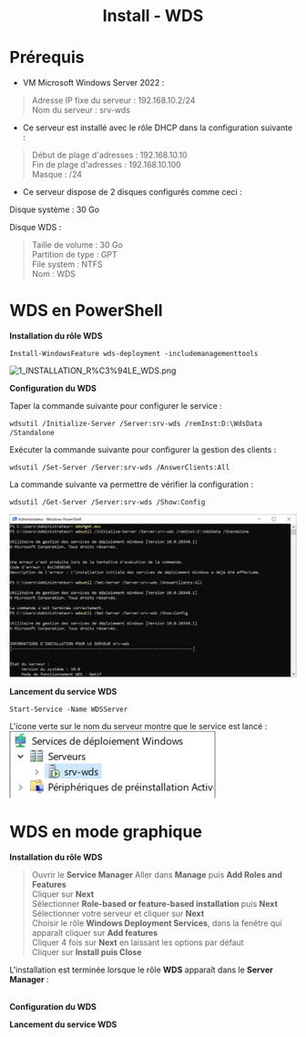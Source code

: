 
<div align="center"><H1> Install -  WDS </H1></div>

# Prérequis

- VM Microsoft Windows Server 2022 :

>  Adresse IP fixe du serveur : 192.168.10.2/24  
>  Nom du serveur : srv-wds  

- Ce serveur est installé avec le rôle DHCP dans la configuration suivante :

> Début de plage d'adresses : 192.168.10.10  
> Fin de plage d'adresses : 192.168.10.100  
> Masque : /24  

- Ce serveur dispose de 2 disques configurés comme ceci :

Disque système : 30 Go  

Disque WDS :  
> Taille de volume : 30 Go  
> Partition de type : GPT  
> File system : NTFS  
> Nom : WDS  

# WDS en PowerShell

**Installation du rôle WDS**

```
Install-WindowsFeature wds-deployment -includemanagementtools
```

![1_INSTALLATION_R%C3%94LE_WDS.png](https://github.com/Skchaper/WDS/blob/main/SCREENS/1_INSTALLATION_R%C3%94LE_WDS.png)

**Configuration du WDS**

Taper la commande suivante pour configurer le service :

```
wdsutil /Initialize-Server /Server:srv-wds /remInst:D:\WdsData /Standalone
```

Exécuter la commande suivante pour configurer la gestion des clients :

```
wdsutil /Set-Server /Server:srv-wds /AnswerClients:All
```

La commande suivante va permettre de vérifier la configuration :

```
wdsutil /Get-Server /Server:srv-wds /Show:Config
```

![2_CONFIGURATION_WDS.png](https://github.com/Skchaper/WDS/blob/main/SCREENS/2_CONFIGURATION_WDS.png)

**Lancement du service WDS**

```
Start-Service -Name WDSServer
```

L'icone verte sur le nom du serveur montre que le service est lancé :  
![3_LANCEMENT_SERVICE.png](https://github.com/Skchaper/WDS/blob/main/SCREENS/3_LANCEMENT_SERVICE.png)


# WDS en mode graphique

**Installation du rôle WDS**

> Ouvrir le **Service Manager**
> Aller dans **Manage** puis **Add Roles and Features**  
> Cliquer sur **Next**  
> Sélectionner **Role-based or feature-based installation** puis **Next**  
> Sélectionner votre serveur et cliquer sur **Next**  
> Choisir le rôle **Windows Deployment Services**, dans la fenêtre qui apparaît cliquer sur **Add features**  
> Cliquer 4 fois sur **Next** en laissant les options par défaut  
> Cliquer sur **Install puis Close**  

L'installation est terminée lorsque le rôle **WDS** apparaît dans le **Server Manager** :  
![]()

**Configuration du WDS**




**Lancement du service WDS**
